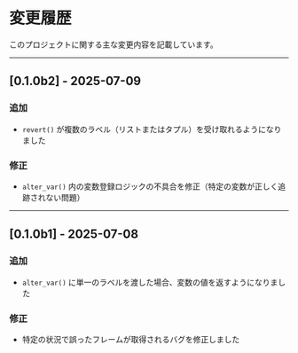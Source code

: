 # 変更履歴

このプロジェクトに関する主な変更内容を記載しています。

---

## [0.1.0b2] - 2025-07-09
### 追加
- `revert()` が複数のラベル（リストまたはタプル）を受け取れるようになりました

### 修正
- `alter_var()` 内の変数登録ロジックの不具合を修正（特定の変数が正しく追跡されない問題）

---

## [0.1.0b1] - 2025-07-08
### 追加
- `alter_var()` に単一のラベルを渡した場合、変数の値を返すようになりました

### 修正
- 特定の状況で誤ったフレームが取得されるバグを修正しました
